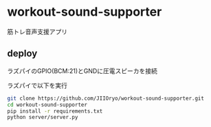 # workout-sound-supporter

筋トレ音声支援アプリ

## deploy

ラズパイのGPIO(BCM:21)とGNDに圧電スピーカを接続

ラズパイで以下を実行

```bash
git clone https://github.com/JIIOryo/workout-sound-supporter.git
cd workout-sound-supporter
pip install -r requirements.txt
python server/server.py
```


